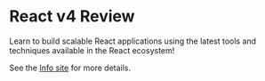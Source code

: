 
# React v4 Review

Learn to build scalable React applications using the latest tools and techniques available in the React ecosystem!


See the  [Info site](https://btholt.github.io/complete-intro-to-react-v7/) for more details.
